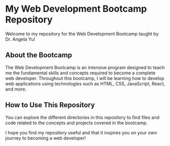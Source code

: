 # My Web Development Bootcamp Repository  
  
Welcome to my repository for the Web Development Bootcamp taught by Dr. Angela Yu!  
  
## About the Bootcamp  
  
The Web Development Bootcamp is an intensive program designed to teach me the fundamental skills and concepts required to become a complete web developer. Throughout this bootcamp, I will be learning how to develop web applications using technologies such as HTML, CSS, JavaScript, React, and more.  
  
## How to Use This Repository  
  
You can explore the different directories in this repository to find files and code related to the concepts and projects covered in the bootcamp.  
    
I hope you find my repository useful and that it inspires you on your own journey to becoming a web developer!  